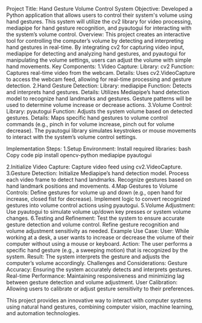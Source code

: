 Project Title: Hand Gesture Volume Control System
Objective: Developed a Python application that allows users to control their system's volume using hand gestures. This system will utilize the cv2 library for video processing, mediapipe for hand gesture recognition, and pyautogui for interacting with the system’s volume control.
Overview: This project creates an interactive tool for controlling the computer’s volume by detecting and interpreting hand gestures in real-time. By integrating cv2 for capturing video input, mediapipe for detecting and analyzing hand gestures, and pyautogui for manipulating the volume settings, users can adjust the volume with simple hand movements.
Key Components: 
     1.Video Capture:
        Library: cv2
        Function: Captures real-time video from the webcam.
        Details: Uses cv2.VideoCapture to access the webcam feed, allowing for real-time processing and gesture detection.
     2.Hand Gesture Detection:
        Library: mediapipe
        Function: Detects and interprets hand gestures.
        Details: Utilizes Mediapipe’s hand detection model to recognize hand landmarks and gestures. Gesture patterns will be used to determine volume increase or decrease actions.
     3.Volume Control:
        Library: pyautogui
        Function: Adjusts the system volume based on detected gestures.
        Details: Maps specific hand gestures to volume control commands (e.g., pinch in  for volume increase, pinch out  for volume decrease). The pyautogui library simulates keystrokes or mouse movements to interact with the system’s volume control settings.
     
Implementation Steps:
  1.Setup Environment:
        Install required libraries:
            bash
            Copy code
            pip install opencv-python mediapipe pyautogui
            
 2.Initialize Video Capture:
        Capture video feed using cv2.VideoCapture.
    3.Gesture Detection:
        Initialize Mediapipe’s hand detection model.
        Process each video frame to detect hand landmarks.
        Recognize gestures based on hand landmark positions and movements.
    4.Map Gestures to Volume Controls:
        Define gestures for volume up and down (e.g., open hand for increase, closed fist for decrease).
        Implement logic to convert recognized gestures into volume control actions using pyautogui.
    5.Volume Adjustment:
        Use pyautogui to simulate volume up/down key presses or system volume changes.
    6.Testing and Refinement:
       Test the system to ensure accurate gesture detection and volume control.
        Refine gesture recognition and volume adjustment sensitivity as needed.
Example Use Case:
User: While working at a desk, a user wants to increase or decrease the volume of their computer without using a mouse or keyboard.
Action: The user performs a specific hand gesture (e.g., a sweeping motion) that is recognized by the system.
Result: The system interprets the gesture and adjusts the computer’s volume accordingly.
Challenges and Considerations:
Gesture Accuracy: Ensuring the system accurately detects and interprets gestures.
Real-time Performance: Maintaining responsiveness and minimizing lag between gesture detection and volume adjustment.
User Calibration: Allowing users to calibrate or adjust gesture sensitivity to their preferences.

This project provides an innovative way to interact with computer systems using natural hand gestures, combining computer vision, machine learning, and automation technologies.

